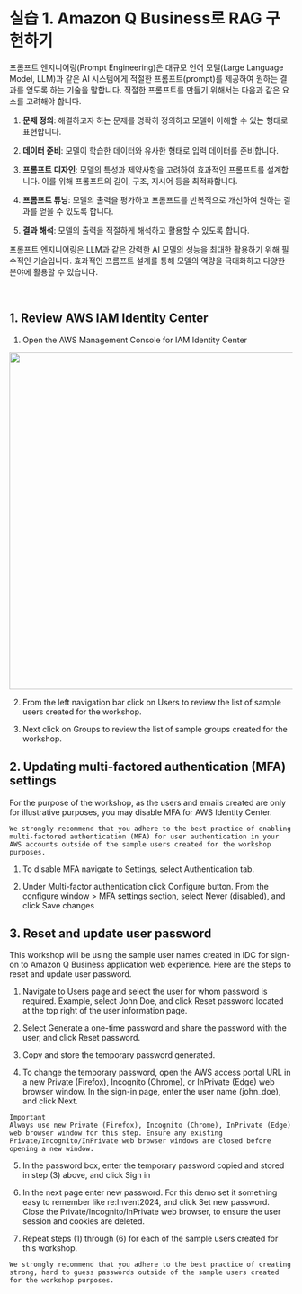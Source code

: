 # 실습 1. Amazon Q Business로 RAG 구현하기

프롬프트 엔지니어링(Prompt Engineering)은 대규모 언어 모델(Large Language Model, LLM)과 같은 AI 시스템에게 적절한 프롬프트(prompt)를 제공하여 원하는 결과를 얻도록 하는 기술을 말합니다. 적절한 프롬프트를 만들기 위해서는 다음과 같은 요소를 고려해야 합니다.

1. **문제 정의**: 해결하고자 하는 문제를 명확히 정의하고 모델이 이해할 수 있는 형태로 표현합니다.

2. **데이터 준비**: 모델이 학습한 데이터와 유사한 형태로 입력 데이터를 준비합니다.

3. **프롬프트 디자인**: 모델의 특성과 제약사항을 고려하여 효과적인 프롬프트를 설계합니다. 이를 위해 프롬프트의 길이, 구조, 지시어 등을 최적화합니다.

4. **프롬프트 튜닝**: 모델의 출력을 평가하고 프롬프트를 반복적으로 개선하여 원하는 결과를 얻을 수 있도록 합니다.

5. **결과 해석**: 모델의 출력을 적절하게 해석하고 활용할 수 있도록 합니다.

프롬프트 엔지니어링은 LLM과 같은 강력한 AI 모델의 성능을 최대한 활용하기 위해 필수적인 기술입니다. 효과적인 프롬프트 설계를 통해 모델의 역량을 극대화하고 다양한 분야에 활용할 수 있습니다.

<br>

## 1. Review AWS IAM Identity Center

1. Open the AWS Management Console for IAM Identity Center 
<img src="images/prompt-3-aug7.png" width="600px">

2. From the left navigation bar click on Users to review the list of sample users created for the workshop.

3. Next click on Groups to review the list of sample groups created for the workshop.


## 2. Updating multi-factored authentication (MFA) settings
For the purpose of the workshop, as the users and emails created are only for illustrative purposes, you may disable MFA for AWS Identity Center.

~~~
We strongly recommend that you adhere to the best practice of enabling multi-factored authentication (MFA) for user authentication in your AWS accounts outside of the sample users created for the workshop purposes.
~~~

1. To disable MFA navigate to Settings, select Authentication tab.


2. Under Multi-factor authentication click Configure button. From the configure window > MFA settings section, select Never (disabled), and click Save changes


## 3. Reset and update user password
This workshop will be using the sample user names created in IDC for sign-on to Amazon Q Business application web experience. Here are the steps to reset and update user password.

1. Navigate to Users page and select the user for whom password is required. Example, select John Doe, and click Reset password located at the top right of the user information page.


2. Select Generate a one-time password and share the password with the user, and click Reset password.


2. Copy and store the temporary password generated.


4. To change the temporary password, open the AWS access portal URL in a new Private (Firefox), Incognito (Chrome), or InPrivate (Edge) web browser window. In the sign-in page, enter the user name (john_doe), and click Next.

~~~
Important
Always use new Private (Firefox), Incognito (Chrome), InPrivate (Edge) web browser window for this step. Ensure any existing Private/Incognito/InPrivate web browser windows are closed before opening a new window.
~~~

5. In the password box, enter the temporary password copied and stored in step (3) above, and click Sign in

6. In the next page enter new password. For this demo set it something easy to remember like re:Invent2024, and click Set new password. Close the Private/Incognito/InPrivate web browser, to ensure the user session and cookies are deleted.



7. Repeat steps (1) through (6) for each of the sample users created for this workshop.

~~~
We strongly recommend that you adhere to the best practice of creating strong, hard to guess passwords outside of the sample users created for the workshop purposes.
~~~
